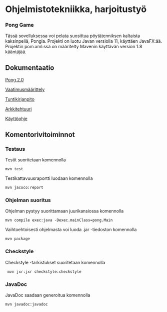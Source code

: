 <h1>Ohjelmistotekniikka, harjoitustyö</h1>

### Pong Game

Tässä sovelluksessa voi pelata suosittua pöytätenniksen kaltaista kaksinpeliä, Pongia. Projekti on luotu Javan versiolla 11, käyttäen JavaFX:ää. Projektin pom.xml:ssä on määritelty Mavenin käyttävän version 1.8 kääntäjää.

<h2>Dokumentaatio</h2>

[Pong 2.0](https://github.com/isakpulkki/ot-harjoitustyo/releases/tag/viikko6)

[Vaatimusmäärittely](https://github.com/isakpulkki/ot-harjoitustyo/blob/master/dokumentaatio/vaatimusmaarittely.md)

[Tuntikirjanpito](https://github.com/isakpulkki/ot-harjoitustyo/blob/master/dokumentaatio/tuntikirjanpito.md)

[Arkkitehtuuri](https://github.com/isakpulkki/ot-harjoitustyo/blob/master/dokumentaatio/arkkitehtuuri.md)

[Käyttöohje](https://github.com/isakpulkki/ot-harjoitustyo/blob/master/dokumentaatio/kayttoohje.md)


<h2>Komentorivitoiminnot</h2>

### Testaus

Testit suoritetaan komennolla

```
mvn test
```

Testikattavuusraportti luodaan komennolla

```
mvn jacoco:report
```
### Ohjelman suoritus
Ohjelman pystyy suorittamaan juurikansiossa komennolla

```
mvn compile exec:java -Dexec.mainClass=pong.Main
```

Vaihtoehtoisesti ohjelmasta voi luoda .jar -tiedoston komennolla
```
mvn package
```

### Checkstyle

Checkstyle -tarkistukset suoritetaan komennolla


```
 mvn jxr:jxr checkstyle:checkstyle
```

### JavaDoc

JavaDoc saadaan generoitua komennolla

```
mvn javadoc:javadoc
```

